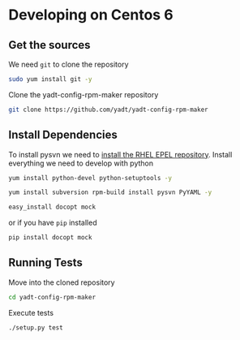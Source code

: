 # Developing on Centos 6

## Get the sources

We need `git` to clone the repository
```bash
sudo yum install git -y
```

Clone the yadt-config-rpm-maker repository
```bash
git clone https://github.com/yadt/yadt-config-rpm-maker
```

## Install Dependencies

To install pysvn we need to [install the RHEL EPEL repository](http://www.rackspace.com/knowledge_center/article/installing-rhel-epel-repo-on-centos-5x-or-6x).
Install everything we need to develop with python

```bash
yum install python-devel python-setuptools -y
```

```bash
yum install subversion rpm-build install pysvn PyYAML -y
```

```bash
easy_install docopt mock
```

or if you have `pip` installed

```bash
pip install docopt mock
```

## Running Tests

Move into the cloned repository
```bash
cd yadt-config-rpm-maker
```

Execute tests
```bash
./setup.py test
```
